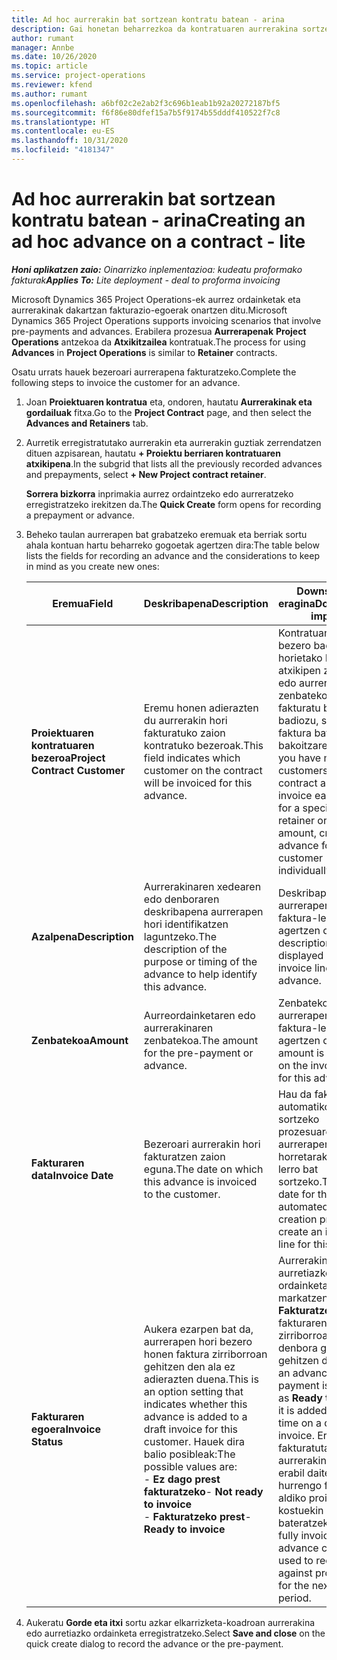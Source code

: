 ```yaml
---
title: Ad hoc aurrerakin bat sortzean kontratu batean - arina
description: Gai honetan beharrezkoa da kontratuaren aurrerakina sortzeari buruzko informazioa.
author: rumant
manager: Annbe
ms.date: 10/26/2020
ms.topic: article
ms.service: project-operations
ms.reviewer: kfend
ms.author: rumant
ms.openlocfilehash: a6bf02c2e2ab2f3c696b1eab1b92a20272187bf5
ms.sourcegitcommit: f6f86e80dfef15a7b5f9174b55dddf410522f7c8
ms.translationtype: HT
ms.contentlocale: eu-ES
ms.lasthandoff: 10/31/2020
ms.locfileid: "4181347"
---
```

# <a name="creating-an-ad-hoc-advance-on-a-contract---lite"></a><span data-ttu-id="28811-103">Ad hoc aurrerakin bat sortzean kontratu batean - arina</span><span class="sxs-lookup"><span data-stu-id="28811-103">Creating an ad hoc advance on a contract - lite</span></span>

<span data-ttu-id="28811-104">_**Honi aplikatzen zaio:** Oinarrizko inplementazioa: kudeatu proformako fakturak_</span><span class="sxs-lookup"><span data-stu-id="28811-104">_**Applies To:** Lite deployment - deal to proforma invoicing_</span></span>

<span data-ttu-id="28811-105">Microsoft Dynamics 365 Project Operations-ek aurrez ordainketak eta aurrerakinak dakartzan fakturazio-egoerak onartzen ditu.</span><span class="sxs-lookup"><span data-stu-id="28811-105">Microsoft Dynamics 365 Project Operations supports invoicing scenarios that involve pre-payments and advances.</span></span> <span data-ttu-id="28811-106">Erabilera prozesua **Aurrerapenak** **Project Operations** antzekoa da **Atxikitzailea** kontratuak.</span><span class="sxs-lookup"><span data-stu-id="28811-106">The process for using **Advances** in **Project Operations** is similar to **Retainer** contracts.</span></span> 

<span data-ttu-id="28811-107">Osatu urrats hauek bezeroari aurrerapena fakturatzeko.</span><span class="sxs-lookup"><span data-stu-id="28811-107">Complete the following steps to invoice the customer for an advance.</span></span>

1. <span data-ttu-id="28811-108">Joan **Proiektuaren kontratua** eta, ondoren, hautatu **Aurrerakinak eta gordailuak** fitxa.</span><span class="sxs-lookup"><span data-stu-id="28811-108">Go to the **Project Contract** page, and then select the **Advances and Retainers** tab.</span></span>
2. <span data-ttu-id="28811-109">Aurretik erregistratutako aurrerakin eta aurrerakin guztiak zerrendatzen dituen azpisarean, hautatu **+ Proiektu berriaren kontratuaren atxikipena**.</span><span class="sxs-lookup"><span data-stu-id="28811-109">In the subgrid that lists all the previously recorded advances and prepayments, select **+ New Project contract retainer**.</span></span> 

    <span data-ttu-id="28811-110">**Sorrera bizkorra** inprimakia aurrez ordaintzeko edo aurreratzeko erregistratzeko irekitzen da.</span><span class="sxs-lookup"><span data-stu-id="28811-110">The **Quick Create** form opens for recording a prepayment or advance.</span></span>
    
3. <span data-ttu-id="28811-111">Beheko taulan aurrerapen bat grabatzeko eremuak eta berriak sortu ahala kontuan hartu beharreko gogoetak agertzen dira:</span><span class="sxs-lookup"><span data-stu-id="28811-111">The table below lists the fields for recording an advance and the considerations to keep in mind as you create new ones:</span></span>

    | <span data-ttu-id="28811-112">Eremua</span><span class="sxs-lookup"><span data-stu-id="28811-112">Field</span></span> | <span data-ttu-id="28811-113">Deskribapena</span><span class="sxs-lookup"><span data-stu-id="28811-113">Description</span></span> | <span data-ttu-id="28811-114">Downstream eragina</span><span class="sxs-lookup"><span data-stu-id="28811-114">Downstream impact</span></span> |
    | --- | --- | --- |
    | <span data-ttu-id="28811-115">**Proiektuaren kontratuaren bezeroa**</span><span class="sxs-lookup"><span data-stu-id="28811-115">**Project Contract Customer**</span></span> | <span data-ttu-id="28811-116">Eremu honen adierazten du aurrerakin hori fakturatuko zaion kontratuko bezeroak.</span><span class="sxs-lookup"><span data-stu-id="28811-116">This field indicates which customer on the contract will be invoiced for this advance.</span></span> | <span data-ttu-id="28811-117">Kontratuan hainbat bezero badituzu eta horietako bakoitzari atxikipen zehatz bat edo aurrerakinaren zenbatekoa fakturatu behar badiozu, sortu faktura bat bezero bakoitzarentzat.</span><span class="sxs-lookup"><span data-stu-id="28811-117">If you have multiple customers on the contract and want to invoice each of them for a specific retainer or advance amount, create an advance for each customer individually.</span></span> |
    | <span data-ttu-id="28811-118">**Azalpena**</span><span class="sxs-lookup"><span data-stu-id="28811-118">**Description**</span></span> | <span data-ttu-id="28811-119">Aurrerakinaren xedearen edo denboraren deskribapena aurrerapen hori identifikatzen laguntzeko.</span><span class="sxs-lookup"><span data-stu-id="28811-119">The description of the purpose or timing of the advance to help identify this advance.</span></span> | <span data-ttu-id="28811-120">Deskribapen hau aurrerapen horren faktura-lerroan agertzen da.</span><span class="sxs-lookup"><span data-stu-id="28811-120">This description is displayed on the invoice line for this advance.</span></span> |
    | <span data-ttu-id="28811-121">**Zenbatekoa**</span><span class="sxs-lookup"><span data-stu-id="28811-121">**Amount**</span></span> | <span data-ttu-id="28811-122">Aurreordainketaren edo aurrerakinaren zenbatekoa.</span><span class="sxs-lookup"><span data-stu-id="28811-122">The amount for the pre-payment or advance.</span></span> | <span data-ttu-id="28811-123">Zenbateko hau aurrerapen horren faktura-lerroan agertzen da.</span><span class="sxs-lookup"><span data-stu-id="28811-123">This amount is displayed on the invoice line for this advance.</span></span> |
    | <span data-ttu-id="28811-124">**Fakturaren data**</span><span class="sxs-lookup"><span data-stu-id="28811-124">**Invoice Date**</span></span> | <span data-ttu-id="28811-125">Bezeroari aurrerakin hori fakturatzen zaion eguna.</span><span class="sxs-lookup"><span data-stu-id="28811-125">The date on which this advance is invoiced to the customer.</span></span> | <span data-ttu-id="28811-126">Hau da faktura automatikoki sortzeko prozesuaren data aurrerapen horretarako faktura lerro bat sortzeko.</span><span class="sxs-lookup"><span data-stu-id="28811-126">This is the date for the automated invoice creation process to create an invoice line for this advance.</span></span> |
    | <span data-ttu-id="28811-127">**Fakturaren egoera**</span><span class="sxs-lookup"><span data-stu-id="28811-127">**Invoice Status**</span></span> | <span data-ttu-id="28811-128">Aukera ezarpen bat da, aurrerapen hori bezero honen faktura zirriborroan gehitzen den ala ez adierazten duena.</span><span class="sxs-lookup"><span data-stu-id="28811-128">This is an option setting that indicates whether this advance is added to a draft invoice for this customer.</span></span> <span data-ttu-id="28811-129">Hauek dira balio posibleak:</span><span class="sxs-lookup"><span data-stu-id="28811-129">The possible values are:</span></span></br><span data-ttu-id="28811-130">- **Ez dago prest fakturatzeko**</span><span class="sxs-lookup"><span data-stu-id="28811-130">- **Not ready to invoice**</span></span></br><span data-ttu-id="28811-131">- **Fakturatzeko prest**</span><span class="sxs-lookup"><span data-stu-id="28811-131">- **Ready to invoice**</span></span> | <span data-ttu-id="28811-132">Aurrerakina edo aurretiazko ordainketa gisa markatzen denean **Fakturatzeko prest**, fakturaren zirriborroan lerro denbora gisa gehitzen da.</span><span class="sxs-lookup"><span data-stu-id="28811-132">When an advance or pre-payment is marked as **Ready to invoice**, it is added as a line time on a draft invoice.</span></span> <span data-ttu-id="28811-133">Erabat fakturatutako aurrerakina soilik erabil daiteke hurrengo fakturazio aldiko proiektuaren kostuekin bateratzeko.</span><span class="sxs-lookup"><span data-stu-id="28811-133">Only a fully invoiced advance can be used to reconcile against project costs for the next invoice period.</span></span> |

4. <span data-ttu-id="28811-134">Aukeratu **Gorde eta itxi** sortu azkar elkarrizketa-koadroan aurrerakina edo aurretiazko ordainketa erregistratzeko.</span><span class="sxs-lookup"><span data-stu-id="28811-134">Select **Save and close** on the quick create dialog to record the advance or the pre-payment.</span></span>
